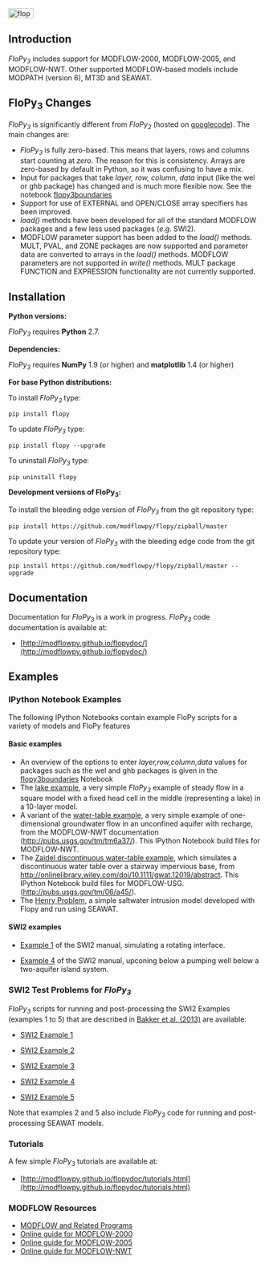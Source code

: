 
<img src="https://raw.githubusercontent.com/modflowpy/flopy/master/examples/images/flopy3.png" alt="flopy3" style="width:50;height:20">

## Introduction

*FloPy<sub>3</sub>* includes support for MODFLOW-2000, MODFLOW-2005, and MODFLOW-NWT. Other supported MODFLOW-based models include MODPATH (version 6), MT3D and SEAWAT.

## FloPy<sub>3</sub> Changes

*FloPy<sub>3</sub>* is significantly different from *FloPy<sub>2</sub>* (hosted on [googlecode](https://code.google.com/p/flopy/)). The main changes are:

* *FloPy<sub>3</sub>* is fully zero-based. This means that layers, rows and columns start counting at *zero*. The reason for this is consistency. Arrays are zero-based by default in Python, so it was confusing to have a mix.
* Input for packages that take *layer, row, column, data* input (like the wel or ghb package) has changed and is much more flexible now. See the notebook [flopy3boundaries](http://nbviewer.ipython.org/github/modflowpy/flopy/blob/master/examples/Notebooks/flopy3boundaries.ipynb)
* Support for use of EXTERNAL and OPEN/CLOSE array specifiers has been improved.
* *load()* methods have been developed for all of the standard MODFLOW packages and a few less used packages (*e.g.* SWI2).
* MODFLOW parameter support has been added to the *load()* methods. MULT, PVAL, and ZONE packages are now supported and parameter data are converted to arrays in the *load()* methods. MODFLOW parameters are not supported in *write()* methods. MULT package FUNCTION and EXPRESSION functionality are not currently supported. 

## Installation

**Python versions:**

*FloPy<sub>3</sub>* requires **Python** 2.7.


**Dependencies:**

*FloPy<sub>3</sub>* requires **NumPy** 1.9 (or higher) and **matplotlib** 1.4 (or higher)


**For base Python distributions:**

To install *FloPy<sub>3</sub>* type:

    pip install flopy

To update *FloPy<sub>3</sub>* type:

    pip install flopy --upgrade

To uninstall *FloPy<sub>3</sub>* type:

    pip uninstall flopy


**Development versions of FloPy<sub>3</sub>:**

To install the bleeding edge version of *FloPy<sub>3</sub>* from the git repository type:

    pip install https://github.com/modflowpy/flopy/zipball/master
    
To update your version of *FloPy<sub>3</sub>* with the bleeding edge code from the git repository type:

    pip install https://github.com/modflowpy/flopy/zipball/master --upgrade


Documentation
-----------------------------------------------

Documentation for *FloPy<sub>3</sub>* is a work in progress. *FloPy<sub>3</sub>* code documentation is available at:

+ [http://modflowpy.github.io/flopydoc/](http://modflowpy.github.io/flopydoc/)

## Examples

### IPython Notebook Examples

The following IPython Notebooks contain example FloPy scripts for a variety of models and FloPy features

#### Basic examples

+ An overview of the options to enter *layer,row,column,data* values for packages such as the wel and ghb packages is given in the [flopy3boundaries](http://nbviewer.ipython.org/github/modflowpy/flopy/blob/master/examples/Notebooks/flopy3boundaries.ipynb) Notebook
+ The [lake example](http://nbviewer.ipython.org/github/modflowpy/flopy/blob/master/examples/Notebooks/lake_example.ipynb), a very simple *FloPy<sub>3</sub>* example of steady flow in a square model with a fixed head cell in the middle (representing a lake) in a 10-layer model. 
+ A variant of the [water-table example](http://nbviewer.ipython.org/github/modflowpy/flopy/blob/master/examples/Notebooks/flopy3_WatertableRecharge_example.ipynb), a very simple example of one-dimensional groundwater flow in an unconfined aquifer with recharge, from the MODFLOW-NWT documentation (http://pubs.usgs.gov/tm/tm6a37/). This IPython Notebook build files for MODFLOW-NWT.
+ The [Zaidel discontinuous water-table example](http://nbviewer.ipython.org/github/modflowpy/flopy/blob/master/examples/Notebooks/flopy3_Zaidel_example.ipynb), which simulates a discontinuous water table over a stairway impervious base, from http://onlinelibrary.wiley.com/doi/10.1111/gwat.12019/abstract. This IPython Notebook build files for MODFLOW-USG. (http://pubs.usgs.gov/tm/06/a45/). 
+ The [Henry Problem](http://nbviewer.ipython.org/github/modflowpy/flopy/blob/master/examples/Notebooks/henry.ipynb), a simple saltwater intrusion model developed with Flopy and run using SEAWAT.

#### SWI2 examples

+ [Example 1](http://nbviewer.ipython.org/github/modflowpy/flopy/blob/master/examples/Notebooks/swiex1.ipynb) of the SWI2 manual, simulating a rotating interface.

+ [Example 4](http://nbviewer.ipython.org/github/modflowpy/flopy/blob/master/examples/Notebooks/swiex4.ipynb) of the SWI2 manual, upconing below a pumping well below a two-aquifer island system.

### SWI2 Test Problems for *FloPy<sub>3</sub>*

*FloPy<sub>3</sub>* scripts for running and post-processing the SWI2 Examples (examples 1 to 5) that are described in [Bakker et al. (2013)](http://pubs.usgs.gov/tm/6a46/) are available:

+ [SWI2 Example 1](https://github.com/modflowpy/flopy/blob/master/examples/scripts/flopy_swi2_ex1.py)

+ [SWI2 Example 2](https://github.com/modflowpy/flopy/blob/master/examples/scripts/flopy_swi2_ex2.py)

+ [SWI2 Example 3](https://github.com/modflowpy/flopy/blob/master/examples/scripts/flopy_swi2_ex3.py)

+ [SWI2 Example 4](https://github.com/modflowpy/flopy/blob/master/examples/scripts/flopy_swi2_ex4.py)

+ [SWI2 Example 5](https://github.com/modflowpy/flopy/blob/master/examples/scripts/flopy_swi2_ex5.py)

Note that examples 2 and 5 also include *FloPy<sub>3</sub>* code for running and post-processing SEAWAT models.


### Tutorials

A few simple *FloPy<sub>3</sub>* tutorials are available at:

+ [http://modflowpy.github.io/flopydoc/tutorials.html](http://modflowpy.github.io/flopydoc/tutorials.html)


### MODFLOW Resources

+ [MODFLOW and Related Programs](http://water.usgs.gov/ogw/modflow/)
+ [Online guide for MODFLOW-2000](http://water.usgs.gov/nrp/gwsoftware/modflow2000/Guide/index.html)
+ [Online guide for MODFLOW-2005](http://water.usgs.gov/ogw/modflow/MODFLOW-2005-Guide/)
+ [Online guide for MODFLOW-NWT](http://water.usgs.gov/ogw/modflow-nwt/MODFLOW-NWT-Guide/)
